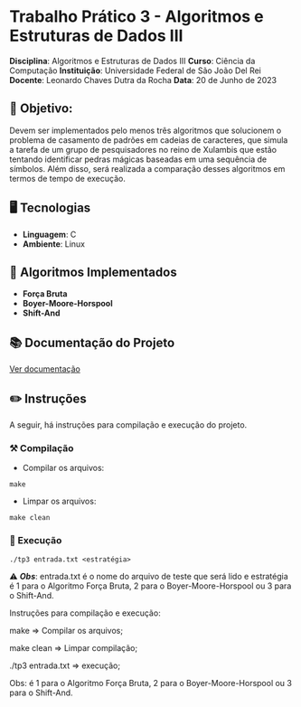 # Trabalho Prático 3 - Algoritmos e Estruturas de Dados III

**Disciplina**: Algoritmos e Estruturas de Dados III
**Curso**: Ciência da Computação
**Instituição**: Universidade Federal de São João Del Rei
**Docente**: Leonardo Chaves Dutra da Rocha
**Data**: 20 de Junho de 2023

## 📖 Objetivo:

Devem ser implementados pelo menos três algoritmos que solucionem o problema de casamento de padrões em cadeias de caracteres, 
que simula a tarefa de um grupo de pesquisadores no reino de Xulambis que estão tentando identificar pedras mágicas baseadas em uma sequência de símbolos. 
Além disso, será realizada a comparação desses algoritmos em termos de tempo de execução.

## 🖥️ Tecnologias

- **Linguagem**: C
- **Ambiente**: Linux

## 🧠 Algoritmos Implementados

- **Força Bruta**
- **Boyer-Moore-Horspool**
- **Shift-And**

## 📚 Documentação do Projeto

[Ver documentação](./documentação.pdf)

## ✏️ Instruções

A seguir, há instruções para compilação e execução do projeto.

### ⚒️ Compilação

- Compilar os arquivos:
```
make
````

- Limpar os arquivos:
```
make clean
```

### 🚀 Execução

````
./tp3 entrada.txt <estratégia>
````

⚠️ ***Obs***: entrada.txt é o nome do arquivo de teste que será lido e estratégia é 1 para o Algoritmo Força Bruta, 2 para o Boyer-Moore-Horspool ou 3 para o Shift-And.

Instruções para compilação e execução:

make => Compilar os arquivos;

make clean => Limpar compilação;

./tp3 entrada.txt <estrategia> => execução;

Obs: <estrategia> é 1 para o Algoritmo Força Bruta, 2 para o Boyer-Moore-Horspool ou 3 para o Shift-And.
